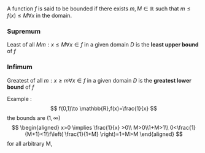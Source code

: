  

A function $f$ is said to be bounded if there exists $m,M\in \mathbb{R}$ such that $m \leq f(x) \leq M \forall x$ in the domain. 
### Supremum
Least of all $Mm:x\leq M\forall x\in f$ in a given domain $D$ is the **least upper bound** of $f$
### Infimum
Greatest of all $m:x\geq m\forall x\in f$ in a given domain $D$ is the **greatest 
lower bound** of $f$

Example : 
$$
f(0,1)\to \mathbb{R},f(x)=\frac{1}{x}
$$
the bounds are $(1,\infty)$  
$$
\begin{aligned}
x>0 \implies \frac{1}{x} >0\\
M>0\\1+M>1\\ 0<\frac{1}{M+1}<1\\f\left( \frac{1}{1+M} \right)=1+M>M
\end{aligned}
$$
for all arbitrary M,